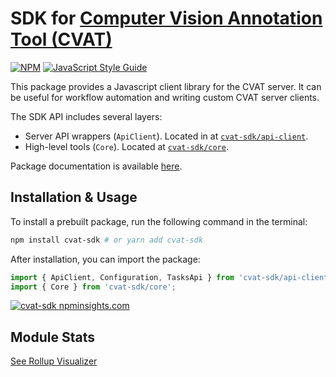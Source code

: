 # SDK for [Computer Vision Annotation Tool (CVAT)](https://github.com/cvat-ai/cvat)

[![NPM](https://img.shields.io/npm/v/cvat-sdk.svg)](https://www.npmjs.com/package/cvat-sdk) [![JavaScript Style Guide](https://img.shields.io/badge/code_style-standard-brightgreen.svg)](https://standardjs.com)

This package provides a Javascript client library for the CVAT server. It can be useful for
workflow automation and writing custom CVAT server clients.

The SDK API includes several layers:

- Server API wrappers (`ApiClient`). Located in at [`cvat-sdk/api-client`](./src/api-client/).
- High-level tools (`Core`). Located at [`cvat-sdk/core`](./src/core).

Package documentation is available [here](https://subho57.github.io/cvat-sdk/docs).

## Installation & Usage

To install a prebuilt package, run the following command in the terminal:

```bash
npm install cvat-sdk # or yarn add cvat-sdk
```

After installation, you can import the package:

```typescript
import { ApiClient, Configuration, TasksApi } from 'cvat-sdk/api-client';
import { Core } from 'cvat-sdk/core';
```

[![cvat-sdk npminsights.com](https://npminsights.com/api/package/readme-image/cvat-sdk?v=2023-02-22)](https://npminsights.com/package/cvat-sdk)

## Module Stats

[See Rollup Visualizer](./stats.html)
